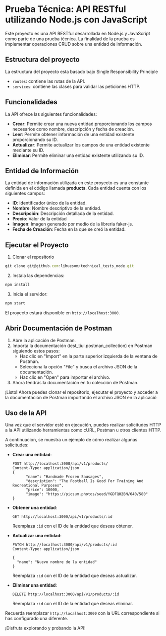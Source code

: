 # Prueba Técnica: API RESTful utilizando Node.js con JavaScript

Este proyecto es una API RESTful desarrollada en Node.js y JavaScript como parte de una prueba técnica. La finalidad de la prueba es implementar operaciones CRUD sobre una entidad de información.

## Estructura del proyecto

La estructura del proyecto esta basado bajo Single Responsibility Principle

- `routes`: contiene las rutas de la API.
- `services`: contiene las clases para validar las peticiones HTTP.

## Funcionalidades

La API ofrece las siguientes funcionalidades:

- **Crear**: Permite crear una nueva entidad proporcionando los campos necesarios como nombre, descripción y fecha de creación.
- **Leer**: Permite obtener información de una entidad existente proporcionando su ID.
- **Actualizar**: Permite actualizar los campos de una entidad existente mediante su ID.
- **Eliminar**: Permite eliminar una entidad existente utilizando su ID.

## Entidad de Información

La entidad de información utilizada en este proyecto es una constante definida en el código llamada **products**. Cada entidad cuenta con los siguientes campos:

- **ID**: Identificador único de la entidad.
- **Nombre**: Nombre descriptivo de la entidad.
- **Descripción**: Descripción detallada de la entidad.
- **Precio**: Valor de la entidad
- **Imagen**: Imagen generado por medio de la libreria faker-js.
- **Fecha de Creación**: Fecha en la que se creó la entidad.

## Ejecutar el Proyecto
1. Clonar el repositorio 

```javascript
git clone git@github.com:lihuesom/technical_tests_node.git
```

2. Instala las dependencias:

```javascript
npm install
```

3. Inicia el servidor:

```javascript
npm start
```
El proyecto estará disponible en `http://localhost:3000`.

## Abrir Documentación de Postman

1. Abre la aplicación de Postman.
2. Importa la documentación (test_tiui.postman_collection) en Postman siguiendo estos pasos:
   - Haz clic en "Import" en la parte superior izquierda de la ventana de Postman.
   - Selecciona la opción "File" y busca el archivo JSON de la documentación.
   - Haz clic en "Open" para importar el archivo.
3. Ahora tendrás la documentación en tu colección de Postman.

¡Listo! Ahora puedes clonar el repositorio, ejecutar el proyecto y acceder a la documentación de Postman importando el archivo JSON en la aplicació

## Uso de la API

Una vez que el servidor esté en ejecución, puedes realizar solicitudes HTTP a la API utilizando herramientas como cURL, Postman u otros clientes HTTP.

A continuación, se muestra un ejemplo de cómo realizar algunas solicitudes:

- **Crear una entidad**:
  ```
  POST http://localhost:3000/api/v1/products/
  Content-Type: application/json
  {
        "name": "Handmade Frozen Sausages",
        "description": "The Football Is Good For Training And Recreational Purposes",
        "price": 10000,
        "image": "https://picsum.photos/seed/YGDFQH2BN/640/580"
  }
  ```

- **Obtener una entidad**:
  ```
  GET http://localhost:3000/api/v1/products/:id
  ```

  Reemplaza `:id` con el ID de la entidad que deseas obtener.

- **Actualizar una entidad**:
  ```
  PATCH http://localhost:3000/api/v1/products/:id
  Content-Type: application/json

  {
    "name": "Nuevo nombre de la entidad"
  }
  ```

  Reemplaza `:id` con el ID de la entidad que deseas actualizar.

- **Eliminar una entidad**:
  ```
  DELETE http://localhost:3000/api/v1/products/:id
  ```

  Reemplaza `:id` con el ID de la entidad que deseas eliminar.

Recuerda reemplazar `http://localhost:3000` con la URL correspondiente si has configurado una diferente.

¡Disfruta explorando y probando la API!
